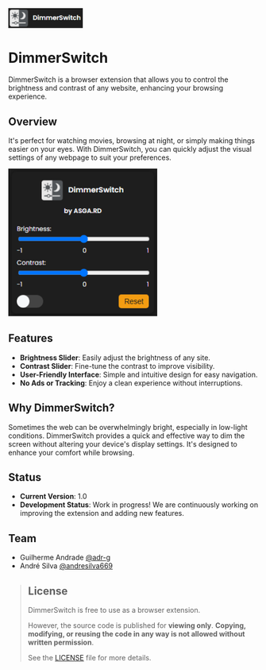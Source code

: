<img src="img/preview02-v1.0.png" alt="preview02" width="150" />

# DimmerSwitch

DimmerSwitch is a browser extension that allows you to control the brightness and contrast of any website, enhancing your browsing experience.

## Overview

It's perfect for watching movies, browsing at night, or simply making things easier on your eyes. With DimmerSwitch, you can quickly adjust the visual settings of any webpage to suit your preferences.

<img src="img/preview01-v1.0.png" alt="preview01" width="300" />

## Features

- **Brightness Slider**: Easily adjust the brightness of any site.
- **Contrast Slider**: Fine-tune the contrast to improve visibility.
- **User-Friendly Interface**: Simple and intuitive design for easy navigation.
- **No Ads or Tracking**: Enjoy a clean experience without interruptions.

## Why DimmerSwitch?

Sometimes the web can be overwhelmingly bright, especially in low-light conditions. DimmerSwitch provides a quick and effective way to dim the screen without altering your device's display settings. It's designed to enhance your comfort while browsing.

## Status

- **Current Version**: 1.0
- **Development Status**: Work in progress! We are continuously working on improving the extension and adding new features.

## Team

- Guilherme Andrade [@adr-g](https://github.com/adr-g)
- André Silva [@andresilva669](https://github.com/andresilva669)

> ## License
>
> DimmerSwitch is free to use as a browser extension.
>
> However, the source code is published for **viewing only**.
> **Copying, modifying, or reusing the code in any way is not allowed without written permission**.
>
> See the [LICENSE](LICENSE) file for more details.

